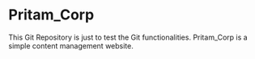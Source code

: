 # Pritam_Corp
This Git Repository is just to test the Git functionalities. Pritam_Corp is a simple content management website. 
